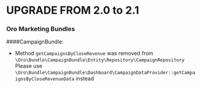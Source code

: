 UPGRADE FROM 2.0 to 2.1
========================

### Oro Marketing Bundles
####CampaignBundle:
- Method `getCampaignsByCloseRevenue` was removed from `\Oro\Bundle\CampaignBundle\Entity\Repository\CampaignRepository`
  Please use `\Oro\Bundle\CampaignBundle\Dashboard\CampaignDataProvider::getCampaignsByCloseRevenueData` instead 
